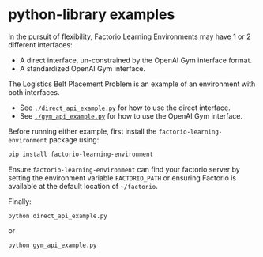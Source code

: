 # python-library examples

In the pursuit of flexibility, Factorio Learning Environments may have 1 or 2 different interfaces:
- A direct interface, un-constrained by the OpenAI Gym interface format.
- A standardized OpenAI Gym interface.

The Logistics Belt Placement Problem is an example of an environment with both interfaces.

- See [`./direct_api_example.py`](./direct_api_example.py) for how to use the direct interface.
- See [`./gym_api_example.py`](./gym_api_example.py) for how to use the OpenAI Gym interface.

Before running either example, first install the `factorio-learning-environment` package using:
```bash
pip install factorio-learning-environment
```
Ensure `factorio-learning-environment` can find your factorio server by setting the environment variable `FACTORIO_PATH` or ensuring Factorio is available at the default location of `~/factorio`.

Finally:
```
python direct_api_example.py
```
or
```
python gym_api_example.py
```
